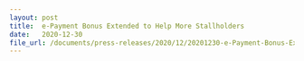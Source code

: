 ```yaml
---
layout: post
title:  e-Payment Bonus Extended to Help More Stallholders
date:   2020-12-30
file_url: /documents/press-releases/2020/12/20201230-e-Payment-Bonus-Extended-To-Help-More-Stallholders.pdf
---
```


